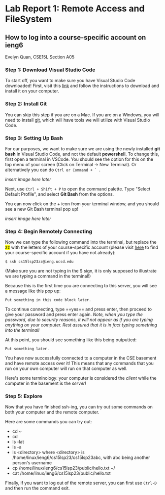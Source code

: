 
# Lab Report 1: Remote Access and FileSystem
## __How to log into a course-specific account on ieng6__
Evelyn Quan, CSE15L Section A05

### Step 1: Download Visual Studio Code

To start off, you want to make sure you have Visual Studio Code downloaded! First, visit this [link](https://code.visualstudio.com/) and follow the instructions to download and install it on your computer.


### Step 2: Install Git

You can skip this step if you are on a Mac. If you are on a Windows, you will need to install [git](https://gitforwindows.org/), which will have tools we will utilize with Visual Studio Code.


### Step 3: Setting Up Bash

For our purposes, we want to make sure we are using the newly installed **git bash** in Visual Studio Code, and not the default **powershell**. To change this, first open a terminal in VSCode. You should see the option for this on the top menu of your screen (Click on Terminal → New Terminal). Or alternatively you can do ``Ctrl or Command + ` ``.

*insert image here later*

Next, use `Ctrl + Shift + P` to open the command palette. Type "Select Default Profile", and select **Git Bash** from the options.

You can now click on the + icon from your terminal window, and you should see a new Git Bash terminal pop up!

*insert image here later*


### Step 4: Begin Remotely Connecting

Now we can type the following command into the terminal, but replace the <mark>zz</mark> with the letters of your course-specific account (please visit [here](https://sdacs.ucsd.edu/~icc/index.php) to find your course-specific account if you have not already):

```
$ ssh cs15lsp23zz@ieng.ucsd.edu
```

(Make sure you are not typing in the $ sign, it is only supposed to illustrate we are typing a command in the terminal!)

Because this is the first time you are connecting to this server, you will see a message like this pop up:

```
Put something in this code block later.
```

To continue connecting, type ==yes== and press enter, then proceed to give your password and press enter again. *Note, when you type the password, due to security reasons, it will not appear as if you are typing anything on your computer. Rest assured that it is in fact typing something into the terminal!*

At this point, you should see something like this being outputted:

```
Put something later.
```

You have now successfully connected to a computer in the CSE basement and have remote access over it! This means that any commands that you run on your own computer will run on that computer as well.


Here's some terminology: your computer is considered the *client* while the computer in the basement is the *server*!


### Step 5: Explore

Now that you have finished ssh-ing, you can try out some commands on both your computer and the remote computer.

Here are some commands you can try out:

- cd ~
- cd
- ls -lat
- ls -a
- ls \<directory> where \<directory> is /home/linux/ieng6/cs15lsp23/cs15lsp23abc, with abc being another person's username
- cp /home/linux/ieng6/cs15lsp23/public/hello.txt ~/
- cat /home/linux/ieng6/cs15lsp23/public/hello.txt
 
Finally, if you want to log out of the remote server, you can first use `Ctrl-D` and then run the command exit.

